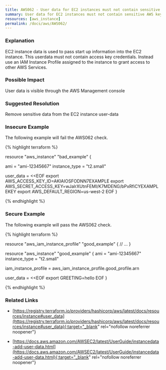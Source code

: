 ```yaml
---
title: AWS062 - User data for EC2 instances must not contain sensitive AWS keys
summary: User data for EC2 instances must not contain sensitive AWS keys 
resources: [aws_instance] 
permalink: /docs/aws/AWS062/
---
```

### Explanation


EC2 instance data is used to pass start up information into the EC2 instance. This userdata must not contain access key credentials. Instead use an IAM Instance Profile assigned to the instance to grant access to other AWS Services.


### Possible Impact
User data is visible through the AWS Management console

### Suggested Resolution
Remove sensitive data from the EC2 instance user-data


### Insecure Example

The following example will fail the AWS062 check.

{% highlight terraform %}

resource "aws_instance" "bad_example" {

  ami           = "ami-12345667"
  instance_type = "t2.small"

  user_data = <<EOF
export AWS_ACCESS_KEY_ID=AKIAIOSFODNN7EXAMPLE
export AWS_SECRET_ACCESS_KEY=wJalrXUtnFEMI/K7MDENG/bPxRfiCYEXAMPLEKEY
export AWS_DEFAULT_REGION=us-west-2 
EOF
}

{% endhighlight %}



### Secure Example

The following example will pass the AWS062 check.

{% highlight terraform %}

resource "aws_iam_instance_profile" "good_example" {
    // ...
}

resource "aws_instance" "good_example" {
  ami           = "ami-12345667"
  instance_type = "t2.small"

  iam_instance_profile = aws_iam_instance_profile.good_profile.arn

  user_data = <<EOF
  export GREETING=hello
EOF
}

{% endhighlight %}



### Related Links


- [https://registry.terraform.io/providers/hashicorp/aws/latest/docs/resources/instance#user_data](https://registry.terraform.io/providers/hashicorp/aws/latest/docs/resources/instance#user_data){:target="_blank" rel="nofollow noreferrer noopener"}

- [https://docs.aws.amazon.com/AWSEC2/latest/UserGuide/instancedata-add-user-data.html](https://docs.aws.amazon.com/AWSEC2/latest/UserGuide/instancedata-add-user-data.html){:target="_blank" rel="nofollow noreferrer noopener"}


